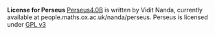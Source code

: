 **License for Perseus**
[Perseus4.0B](http://people.maths.ox.ac.uk/nanda/perseus/index.html) is written by Vidit Nanda, currently available at people.maths.ox.ac.uk/nanda/perseus. Perseus is licensed under [GPL v3](https://www.gnu.org/licenses/gpl-3.0.en.html)